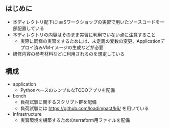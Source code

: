 ## はじめに

- 本ディレクトリ配下にIaaSワークショップの実習で用いたソースコードを一部配置している
- 本ディレクトリの内容はそのまま実習に利用でいない点に注意すること
    - 実際に同様の実習をするためには、未定義の変数の変更、Applicationデプロイ済みVMイメージの生成などが必要
- 研修内容の参考材料などに利用されるのを想定している

## 構成

- application
    - PythonベースのシンプルなTODOアプリを配備
- bench
    - 負荷試験に関するスクリプト群を配備
    - 負荷試験には https://github.com/loadimpact/k6/ を用いている
- infrastructure
    - 実習環境を構築するためのterraform用ファイルを配備

